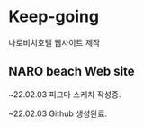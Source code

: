 # Keep-going
  나로비치호텔 웹사이트 제작
## NARO beach Web site
  ~22.02.03 피그마 스케치 작성중.
  
  ~22.02.03 Github 생성완료.
